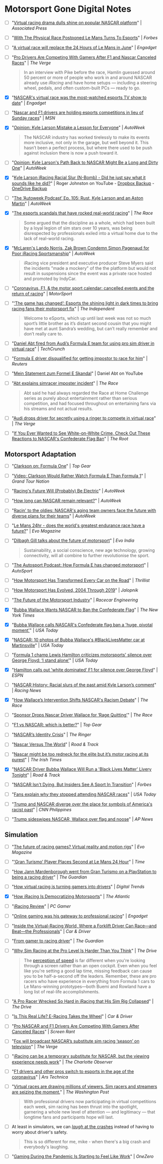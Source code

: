 # Motorsport Gone Digital Notes

- [ ] "[Virtual racing drama dulls shine on popular NASCAR platform](https://apnews.com/5063a72c484efa13317b7bba66e4f64e)" | *Associated Press*

- [ ] "[With The Physical Race Postponed Le Mans Turns To Esports](https://www.forbes.com/sites/mikestubbs/2020/05/15/with-the-physical-race-postponed-le-mans-turns-to-esports/#103599d81b8c)" | *Forbes*

- [ ] "[A virtual race will replace the 24 Hours of Le Mans in June](https://www.engadget.com/24-hours-of-le-mans-virtual-101119425.html)" | *Engadget*

- [ ] "[Pro Drivers Are Competing With Gamers After F1 and Nascar Canceled Races](https://www.theverge.com/2020/3/22/21184192/sim-racing-coronavirus-f1-nascar-iracing-veloce-esports-max-verstappen-lando-norris)" | *The Verge*

  > In an interview with Pike before the race, Hamlin guessed around 50 percent or more of people who work in and around NASCAR already use *iRacing* and have home setups — including a steering wheel, pedals, and often custom-built PCs — ready to go.

- [x] "[NASCAR's virtual race was the most-watched esports TV show to date](https://www.engadget.com/2020-03-25-nascar-esports-racing-series-sets-tv-record.html)" | *Engadget*

- [ ] "[Nascar and F1 drivers are holding esports competitions in lieu of Sunday races](https://www.msn.com/en-us/sports/esports/nascar-and-f1-drivers-are-holding-esports-competitions-in-lieu-of-sunday-races/ar-BB11K7Jw)" | *MSN*

- [x] "[Opinion: Kyle Larson Mistake a Lesson for Everyone](https://www.autoweek.com/racing/nascar/a32149736/opinion-kyle-larson-mistake-a-lesson-for-everyone/)" | *AutoWeek*

  > The NASCAR industry has worked tirelessly to make its events more inclusive, not only in the garage, but well beyond it. This hasn’t been a perfect process, but where there used to be push against inclusion there is now a push toward it.

- [ ] "[Opinion: Kyle Larson's Path Back to NASCAR Might Be a Long and Dirty One](https://www.autoweek.com/racing/nascar/a32146181/kyle-larson-nascar-return-not-easy/)" | *AutoWeek*

- [x] "[Kyle Larson iRacing Racial Slur (N-Bomb) - Did he just say what it sounds like he did?](https://youtu.be/oC0iZNQrvmk)" | Roger Johnston on YouTube - [Dropbox Backup](https://www.dropbox.com/s/f8smnrr336cw1uk/Kyle%20Larson%20iRacing%20Racial%20Slur.mp4?dl=0) - [OneDrive Backup](https://eileenlong-my.sharepoint.com/:v:/g/personal/david_eileenlonglcsw_com/EcsS6lwtLelAqcloUSkG-nwB64yACVKoLw88Absw3cu_lw?e=ojDhfg)

- [ ] "[The ‘Autoweek Podcast’ Ep. 105: Rust, Kyle Larson and an Aston Martin](https://www.autoweek.com/podcast/a32187379/the-autoweek-podcast-ep-105-rust-kyle-larson-and-an-aston-martin/)" | *AutoWeek*

- [x] "[The esports scandals that have rocked real-world racing](https://the-race.com/esports/the-esports-scandals-that-have-rocked-real-world-racing/)" | *The Race*

  > Some argued that the discipline as a whole, which had been built by a loyal legion of sim stars over 10 years, was being disrespected by professionals exiled into a virtual home due to the lack of real-world racing.

- [x] "[McLaren's Lando Norris, Zak Brown Condemn Simon Pagenaud for Poor iRacing Sportsmanship](https://www.autoweek.com/racing/indycar/a32355645/mclarens-lando-norris-and-zak-brown-condemn-simon-pagenaud-for-poor-iracing-sportsmanship/)" | *AutoWeek*

  > iRacing vice president and executive producer Steve Myers said the incidents "made a mockery" of the the platform but would not result in suspensions since the event was a private race hosted and promoted by IndyCar.

- [ ] "[Coronavirus, F1, & the motor sport calendar: cancelled events and the return of racing](https://www.motorsportmagazine.com/articles/news/coronavirus-cancelled-races-and-those-under-threat)" | *MotorSport*

- [ ] "[‘The game has changed’: Esports the shining light in dark times to bring racing fans their motorsport fix](https://www.independent.co.uk/sport/motor-racing/the-race-all-star-esports-battle-veloce-max-verstappen-coronavirus-motorsport-online-racing-a9412851.html)" | *The Independent*

  > Welcome to eSports, which up until last week was not so much sport’s little brother as it’s distant second cousin that you might have met at aunt Sandra’s wedding, but can’t really remember and don’t really care to.
  
- [ ] "[Daniel Abt fired from Audi’s Formula E team for using pro sim driver in virtual race](https://techcrunch.com/2020/05/26/daniel-abt-fired-from-audis-formula-e-team-for-using-pro-sim-driver-in-virtual-race)" | *TechCrunch*

- [ ] "[Formula E driver disqualified for getting impostor to race for him](https://www.reuters.com/article/us-health-coronavirus-electric-esports/formula-e-driver-disqualified-for-getting-impostor-to-race-for-him-idUSKBN2300E3)" | *Reuters*

- [ ] "[Mein Statement zum Formel E Skandal](https://youtu.be/9ktOUffssTA)" | Daniel Abt on YouTube

- [ ] "[Abt explains simracer imposter incident](https://the-race.com/formula-e/abt-explains-simracer-imposter-incident/)" | *The Race*

  > Abt said he had always regarded the Race at Home Challenge series as purely about entertainment rather than serious competition, and had focused throughout on entertaining fans via his streams and not actual results.

- [ ] "[Audi drops driver for secretly using a ringer to compete in virtual race](https://www.theverge.com/2020/5/26/21270503/audi-drops-formula-e-daniel-abt-esports-racing-ringer-scandal)" | *The Verge*

- [ ] "[If You Ever Wanted to See White-on-White Crime, Check Out These Reactions to NASCAR's Confederate Flag Ban](https://www.theroot.com/if-you-ever-wanted-to-see-white-on-white-crime-check-o-1843993277)" | *The Root*

## Motorsport Adaptation

- [ ] "[Clarkson on: Formula One](https://www.topgear.com/car-news/jeremy-clarkson/clarkson-formula-one)" | *Top Gear*

- [ ] "[Video: Clarkson Would Rather Watch Formula E Than Formula 1](https://www.grandtournation.com/thegrandtour/video-clarkson-would-rather-watch-formula-e-than-formula-1/)" | *Grand Tour Nation*

- [ ] "[Racing's Future Will (Probably) Be Electric](https://www.autoweek.com/car-life/columns/a30148699/racings-future-will-probably-be-electric/)" | *AutoWeek*

- [ ] "[How long can NASCAR remain relevant?](https://www.autoweek.com/racing/nascar/a2155506/how-long-can-nascar-remain-relevant/)" | *AutoWeek*

- [ ] "[Racin' to the oldies: NASCAR's aging team owners face the future with diverse plans for their teams](https://www.autoweek.com/racing/nascar/a1713086/racin-oldies-nascars-aging-team-owners-face-future-diverse-plans/)" | *AutoWeek*

- [ ] "[Le Mans 24hr - does the world's greatest endurance race have a future?](https://www.evo.co.uk/features/21065/le-mans-24hr-does-the-worlds-greatest-endurance-race-have-a-future)" | *Evo Magazine*

- [ ] "[Dilbagh Gill talks about the future of motorsport](https://www.evoindia.com/motorsport/future-of-motorsport)" | *Evo India*

  > Sustainability, a social conscience, new age technology, growing connectivity, will all combine to further revolutionise the sport.

- [ ] "[The Autosport Podcast: How Formula E has changed motorsport](https://www.autosport.com/fe/news/131340/podcast-how-formula-e-has-changed-motorsport)" | *AutoSport*

- [ ] "[How Motorsport Has Transformed Every Car on the Road](https://www.thrillist.com/cars/nation/motorsports-racing-cars-automotive-engineering)" | *Thrillist*

- [ ] "[How Motorsport Has Evolved, 2004 Through 2019](https://jalopnik.com/how-motorsport-has-evolved-2004-through-2019-1838980775)" | *Jalopnik*

- [ ] "[The Future of the Motorsport Industry](https://www.racecar-engineering.com/blogs/the-future-of-the-motorsport-industry/)" | *Racecar Engineering*

- [x] "[Bubba Wallace Wants NASCAR to Ban the Confederate Flag](https://www.nytimes.com/2020/06/09/sports/autoracing/bubba-wallace-nascar-confederate-flag.html)" | *The New York Times*

- [x] "[Bubba Wallace calls NASCAR's Confederate flag ban a 'huge, pivotal moment'](https://ftw.usatoday.com/2020/06/bubba-wallace-calls-nascars-confederate-flag-ban-a-huge-pivotal-moment)" | *USA Today*

- [x] "[NASCAR: 10 photos of Bubba Wallace's #BlackLivesMatter car at Martinsville](https://ftw.usatoday.com/gallery/bubba-wallace-nascar-black-lives-matter-martinsville-photos)" | *USA Today*

- [ ] "[Formula 1 champ Lewis Hamilton criticizes motorsports' silence over George Floyd: ‘I stand alone’](https://www.usatoday.com/story/sports/motorsports/2020/05/31/lewis-hamilton-formula-1-silence-george-floyd-racial-injustice/5303790002/)" | *USA Today*

- [x] "[Hamilton calls out 'white dominated' F1 for silence over George Floyd](https://global.espn.com/f1/story/_/id/29248814/hamilton-calls-white-dominated-f1-silence-george-floyd)" | *ESPN*

- [ ] "[NASCAR History: Racial slurs of the past amid Kyle Larson’s comment](https://racingnews.co/2020/04/13/nascar-history-racial-slurs-of-the-past-amid-kyle-larsons-comment/)" | *Racing News*

- [x] "[How Wallace’s Intervention Shifts NASCAR's Racism Debate](https://the-race.com/nascar/how-wallaces-intervention-shifts-nascars-racism-debate/)" | *The Race*

- [ ] "[Sponsor Drops Nascar Driver Wallace for ‘Rage Quitting’](https://the-race.com/esports/sponsor-drops-nascar-driver-for-rage-quitting/)" | *The Race*

- [ ] "[F1 vs NASCAR: which is better?](https://www.topgear.com/car-news/motorsport/f1-vs-nascar-which-better)" | *Top Gear*

- [ ] "[NASCAR’s Identity Crisis](https://www.theringer.com/sports/2017/8/22/16182498/nascar-southern-sport-national-expansion)" | *The Ringer*

- [ ] "[Nascar Versus The World](https://www.roadandtrack.com/car-culture/a28990276/nascar-versus-the-world/)" | *Road & Track*

- [ ] "[Nascar might be too redneck for the elite but it’s motor racing at its purest](https://www.irishtimes.com/sport/nascar-might-be-too-redneck-for-the-elite-but-it-s-motor-racing-at-its-purest-1.2981208)" | *The Irish Times*

- [x] "[NASCAR Driver Bubba Wallace Will Run a 'Black Lives Matter' Livery Tonight](https://www.roadandtrack.com/motorsports/a32823873/nascar-bubba-wallace-black-lives-matter-livery/)" | *Road & Track*

- [ ] "[NASCAR Isn't Dying, But Insiders See A Sport In Transition](https://www.forbes.com/sites/maurybrown/2018/07/23/nascar-isnt-dying-sees-the-state-of-the-sport-in-transition-and-evolving/#3639af2c5e03)" | *Forbes*

- [ ] "[Fans explain why they stopped attending NASCAR races](https://www.usatoday.com/story/sports/nascar/2016/07/01/nascar-fans-attendance-cost/86587042/)" | *USA Today*

- [ ] "[Trump and NASCAR diverge over the place for symbols of America's racist past](https://cnnphilippines.com/world/2020/6/11/donald-trump-nascar-army-confederate-flag-names.html)" | *CNN Philippines*

- [ ] "[Trump sideswipes NASCAR, Wallace over flag and noose](https://apnews.com/77f320f49331e17ca4ddce5ee4b3bed0)" | *AP News*

## Simulation

- [ ] "[The future of racing games? Virtual reality and motion rigs](https://www.evo.co.uk/features/18794/the-future-of-racing-games-virtual-reality-and-motion-rigs)" | *Evo Magazine*

- [ ] "[‘Gran Turismo’ Player Places Second at Le Mans 24 Hour](https://techland.time.com/2011/06/14/gran-turismo-player-places-second-at-le-mans-24-hour/)" | *Time*

- [ ] "[How Jann Mardenborough went from Gran Turismo on a PlayStation to being a racing driver](https://www.theguardian.com/technology/gamesblog/2014/apr/07/video-gaming-jann-mardenborough-motor-racing)" | *The Guardian*

- [ ] "[How virtual racing is turning gamers into drivers](https://www.digitaltrends.com/cars/auto-racing-games-are-developing-race-drivers/)" | *Digital Trends*

- [x] "[How iRacing Is Democratizing Motorsports](https://www.theatlantic.com/entertainment/archive/2018/09/how-iracing-democratizing-motorsports/571567/)" | *The Atlantic*

- [ ] "[iRacing Review](https://www.pcgamer.com/iracing-review/)" | *PC Gamer*

- [ ] "[Online gaming was his gateway to professional racing](https://www.engadget.com/2016-06-07-online-gaming-was-his-gateway-to-professional-racing.html)" | *Engadget*

- [ ] "[Inside the Virtual-Racing World, Where a Forklift Driver Can Race—and Beat—the Professionals](https://www.caranddriver.com/features/a15100292/inside-the-world-of-virtual-racing-championships-feature/)" | *Car & Driver*

- [ ] "[From gamer to racing driver](https://www.theguardian.com/sport/2012/apr/29/jann-ardenborough-racing-car-games)" | *The Guardian*

- [ ] "[Why Sim Racing at the Pro Level Is Harder Than You Think](https://www.thedrive.com/accelerator/33135/why-sim-racing-at-the-pro-level-is-harder-than-you-think)" | *The Drive*

  > The [perception of speed](https://www.thedrive.com/accelerator/32725/im-going-to-try-and-become-a-pro-sim-racer-heres-what-it-costs-to-get-started) is far different when you're looking through a screen rather than an open cockpit. Even when you feel like you're setting a good lap time, missing feedback can cause you to be half-a-second off the leaders. Remember, these are pro racers who have experience in everything from Formula 1 cars to Le Mans-winning prototypes—both Buemi and Rowland have a long list of real-life accomplishments.

- [ ] "[A Pro Racer Wrecked So Hard in iRacing that His Sim Rig Collapsed](https://www.thedrive.com/news/33028/a-pro-racer-wrecked-so-hard-in-iracing-that-his-sim-rig-collapsed)" | *The Drive*

- [ ] "[Is This Real Life? E-Racing Takes the Wheel](https://www.caranddriver.com/features/a32477553/nascar-virtual-racing/)" | *Car & Driver*

- [ ] "[Pro NASCAR and F1 Drivers Are Competing With Gamers After Canceled Races](https://screenrant.com/nascar-f1-drivers-competing-gamers-canceled-races-twitch/)" | *Screen Rant*

- [ ] "[Fox will broadcast NASCAR’s substitute sim racing ‘season’ on television](https://www.theverge.com/2020/3/25/21194033/fox-nascar-iracing-pro-series-broadcast-dale-earnhardt-jr)" | *The Verge*

- [ ] "[iRacing can be a temporary substitute for NASCAR, but the viewing experience needs work](https://www.charlotteobserver.com/sports/nascar-auto-racing/article241215956.html)" | *The Charlotte Observer*

- [ ] "[F1 drivers and other pros switch to esports in the age of the coronavirus](https://arstechnica.com/cars/2020/03/esports-fills-the-gap-as-coronavirus-cancels-in-person-sporting-events/)" | *Ars Technica*

- [ ] "[Virtual races are drawing millions of viewers. Sim racers and streamers are seizing the moment.](https://www.washingtonpost.com/video-games/esports/2020/04/23/virtual-races-are-drawing-millions-viewers-sim-racers-streamers-are-seizing-moment/)" | *The Washington Post*

  > With professional drivers now participating in virtual competitions each week, sim racing has been thrust into the spotlight, garnering a whole new level of attention — and legitimacy — that longtime fans and participants hope will last.

- [ ] At least in simulators, we can [*laugh* at the crashes](https://youtu.be/umwqu0PWnoE?t=124) instead of having to worry about driver's safety.

  > This is so different for me, mike - when there's a big crash and everybody's laughing.
  
- [ ] "[Gaming During the Pandemic Is Starting to Feel Like Work](https://onezero.medium.com/gaming-during-the-pandemic-is-starting-to-feel-like-work-33367af7d7e5)" | *OneZero*

